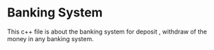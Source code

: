 # Banking System
This c++ file is about the banking system for deposit , withdraw of the money in any banking system. 
